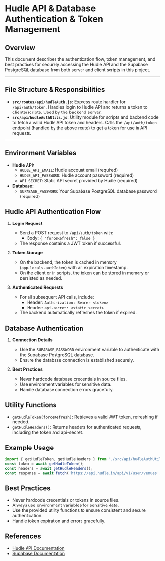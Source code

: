 # Hudle API & Database Authentication & Token Management

## Overview
This document describes the authentication flow, token management, and best practices for securely accessing the Hudle API and the Supabase PostgreSQL database from both server and client scripts in this project.

---

## File Structure & Responsibilities
- **`src/routes/api/hudleAuth.js`**: Express route handler for `/api/auth/token`. Handles login to Hudle API and returns a token to clients/scripts. Used by the backend server.
- **`src/api/hudleAuthUtils.js`**: Utility module for scripts and backend code to fetch a valid Hudle API token and headers. Calls the `/api/auth/token` endpoint (handled by the above route) to get a token for use in API requests.

---

## Environment Variables
- **Hudle API:**
  - `HUDLE_API_EMAIL`: Hudle account email (required)
  - `HUDLE_API_PASSWORD`: Hudle account password (required)
  - `API_SECRET`: Static API secret provided by Hudle (required)
- **Database:**
  - `SUPABASE_PASSWORD`: Your Supabase PostgreSQL database password (required)

## Hudle API Authentication Flow
1. **Login Request**
   - Send a POST request to `/api/auth/token` with:
     - Body: `{ "forceRefresh": false }`
   - The response contains a JWT token if successful.

2. **Token Storage**
   - On the backend, the token is cached in memory (`app.locals.authToken`) with an expiration timestamp.
   - On the client or in scripts, the token can be stored in memory or persisted as needed.

3. **Authenticated Requests**
   - For all subsequent API calls, include:
     - Header: `Authorization: Bearer <token>`
     - Header: `api-secret: <static secret>`
   - The backend automatically refreshes the token if expired.

## Database Authentication
1. **Connection Details**
   - Use the `SUPABASE_PASSWORD` environment variable to authenticate with the Supabase PostgreSQL database.
   - Ensure the database connection is established securely.

2. **Best Practices**
   - Never hardcode database credentials in source files.
   - Use environment variables for sensitive data.
   - Handle database connection errors gracefully.

## Utility Functions
- `getHudleToken(forceRefresh)`: Retrieves a valid JWT token, refreshing if needed.
- `getHudleHeaders()`: Returns headers for authenticated requests, including the token and api-secret.

## Example Usage
```js
import { getHudleToken, getHudleHeaders } from './src/api/hudleAuthUtils.js';
const token = await getHudleToken();
const headers = await getHudleHeaders();
const response = await fetch('https://api.hudle.in/api/v1/user/venues', { headers });
```

## Best Practices
- Never hardcode credentials or tokens in source files.
- Always use environment variables for sensitive data.
- Use the provided utility functions to ensure consistent and secure authentication.
- Handle token expiration and errors gracefully.

## References
- [Hudle API Documentation](https://api.hudle.in/api/v1/login)
- [Supabase Documentation](https://supabase.io/docs) 